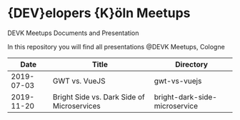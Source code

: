 # {DEV}elopers {K}öln Meetups
DEVK Meetups Documents and Presentation

In this repository you will find all presentations @DEVK Meetups, Cologne

Date | Title | Directory
-------- | -------- | --------
2019-07-03 | GWT vs. VueJS | gwt-vs-vuejs
2019-11-20 | Bright Side vs. Dark Side of Microservices | bright-dark-side-microservice
